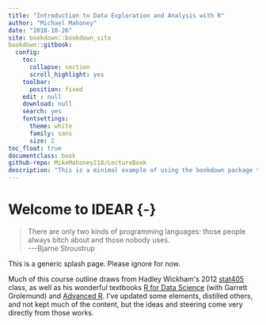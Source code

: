 ```yaml
---
title: "Introduction to Data Exploration and Analysis with R"
author: "Michael Mahoney"
date: "2018-10-26"
site: bookdown::bookdown_site
bookdown::gitbook:
  config:
    toc:
      collapse: section
      scroll_highlight: yes
    toolbar:
      position: fixed
    edit : null
    download: null
    search: yes
    fontsettings:
      theme: white
      family: sans
      size: 2
toc_float: true
documentclass: book
github-repo: MikeMahoney218/LectureBook
description: "This is a minimal example of using the bookdown package to write a book. The output format for this example is bookdown::gitbook."
---
```


# Welcome to IDEAR {-}

> There are only two kinds of programming languages: those people always bitch about and those nobody uses.  
> ---Bjarne Stroustrup  

This is a generic splash page. Please ignore for now.

Much of this course outline draws from Hadley Wickham's 2012 [stat405](http://stat405.had.co.nz/) class, as well as his wonderful textbooks [R for Data Science](http://r4ds.had.co.nz/index.html) (with Garrett Grolemund) and [Advanced R](https://adv-r.hadley.nz/index.html). I've updated some elements, distilled others, and not kept much of the content, but the ideas and steering come very directly from those works.
